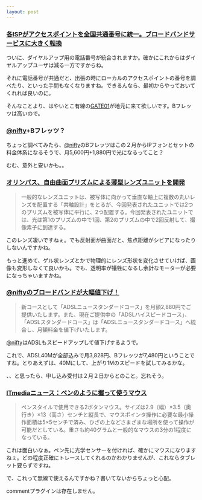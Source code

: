 ```yaml
---
layout: post
---
```

<h3><a href="http://www.rbbtoday.com/news/20040123/14908.html">各ISPがアクセスポイントを全国共通番号に統一。ブロードバンドサービスに大きく転換</a></h3>
<p>ついに、ダイヤルアップ用の電話番号が統合されますか。確かにこれからはダイヤルアップユーザは減る一方ですからね。</p>
<p>それに電話番号が共通だと、出張の時にローカルのアクセスポイントの番号を調べたり、といった手間もなくなりますね。できるんなら、最初からやっておいてくれれば良いのに。</p>
<p>そんなことより、はやいとこ有線の<a href="http://ftth.gate01.com/">GATE01</a>が地元に来て欲しいです。Bフレッツは高いので。</p>
<h3><a href="http://www.nifty.com/">@nifty</a>+Bフレッツ？</h3>
<p>ちょっと調べてみたら、<a href="http://www.nifty.com/">@nifty</a>のBフレッツはこの２月からIPフォンとセットの料金体系になるそうで、月5,600円+1,880円で光になるってこと？</p>
<p>むむ、意外と安いかも。。</p>
<h3><a href="http://pc.watch.impress.co.jp/docs/2004/0126/olympus.htm">オリンパス、自由曲面プリズムによる薄型レンズユニットを開発</a></h3>
<blockquote><p>一般的なレンズユニットは、被写体に向かって垂直な軸上に複数の丸いレンズを配置する「共軸設計」をとるが、今回発表されたユニットでは2つのプリズムを被写体に平行に、2つ配置する。今回発表されたユニットでは、光は第1のプリズムの中で1回、第2のプリズムの中で2回反射して、撮像素子に到達する。</p>
</blockquote>
<p>このレンズ凄いですねぇ。でも反射面が曲面だと、焦点距離がシビアになったりしないんですかね。</p>
<p>もっと進めて、ゲル状レンズとかで物理的にレンズ形状を変化させていけば、画像も変形しなくて良いかも。でも、透明率が犠牲になるし余計なモーターが必要になっちゃいますかね。</p>
<h3><a href="http://www.nifty.com/bb/newprice.htm">@niftyのブロードバンドが大幅値下げ！</a></h3>
<blockquote><p>新コースとして「ADSLニュースタンダードコース」を月額2,880円でご提供いたします。また、現在ご提供中の「ADSLハイスピードコース」、「ADSLスタンダードコース」は「ADSLニュースタンダードコース」へ統合し、月額料金を値下げいたします。</p>
</blockquote>
<p><a href="http://www.nifty.com/">@nifty</a>はADSLもスピードアップして値下げするようで。</p>
<p>これで、ADSL40Mが全部込みで月3,828円、Bフレッツが7,480円ということですね。とりあえずは、40Mにして、上がり1Mのスピードを試してみるかな。</p>
<p>、、と思ったら、申し込み受付は２月２日からとのこと。忘れそう。</p>
<h3><a href="http://www.itmedia.co.jp/news/articles/0401/26/news033.html">ITmediaニュース：ペンのように握って使うマウス</a></h3>
<blockquote><p>ペンスタイルで使用できる2ボタンマウス。サイズは2.9（幅）×3.5（奥行き）×13（高さ）センチと縦長で、マウスポインタ操作に必要な最小操作面積は5×5センチで済み、ひざの上などさまざまな場所を使って操作が可能だとしている。重さも約40グラムと一般的なマウスの3分の1程度になっている。</p>
</blockquote>
<p>これは面白いなぁ。ペン先に光学センサーを付ければ、確かにマウスになりますねぇ。どの程度正確にトレースしてくれるのかわかりませんが、これならタブレット要らずですね。</p>
<p>で、これって無線で使えるんですかね？書いてないからちょっと心配。</p>
<p><span class="error">commentプラグインは存在しません。</span> </p>
